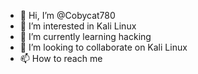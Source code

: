 - 👋 Hi, I’m @Cobycat780
- 👀 I’m interested in Kali Linux
- 🌱 I’m currently learning hacking
- 💞️ I’m looking to collaborate on Kali Linux
- 📫 How to reach me 

<!---
Cobycat780/Cobycat780 is a ✨ special ✨ repository because its `README.md` (this file) appears on your GitHub profile.
You can click the Preview link to take a look at your changes.
--->
